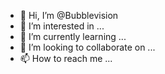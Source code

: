 - 👋 Hi, I’m @Bubblevision
- 👀 I’m interested in ...
- 🌱 I’m currently learning ...
- 💞️ I’m looking to collaborate on ...
- 📫 How to reach me ...

<!---
Bubblevision/Bubblevision is a ✨ special ✨ repository because its `README.md` (this file) appears on your GitHub profile.
You can click the Preview link to take a look at your changes.
--->
